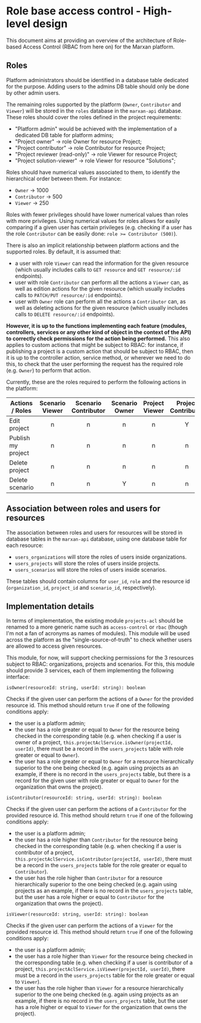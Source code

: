 # Role base access control - High-level design

This document aims at providing an overview of the architecture of Role-based Access Control (RBAC from here on) for
the Marxan platform.

## Roles

Platform administrators should be identified in a database table dedicated for the purpose. Adding users to the admins
DB table should only be done by other admin users.

The remaining roles supported by the platform (`Owner`, `Contributor` and `Viewer`) will be stored in the `roles` 
database in the `marxan-api` database. These roles should cover the roles defined in the project requirements:

* "Platform admin" would be achieved with the implementation of a dedicated DB table for platform admins;
* "Project owner" -> role Owner for resource Project;
* "Project contributor" -> role Contributor for resource Project;
* "Project reviewer (read-only)" -> role Viewer for resource Project;
* "Project solution-viewer" -> role Viewer for resource "Solutions";

Roles should have numerical values associated to them, to identify the hierarchical order between them. For instance:

* `Owner` -> 1000
* `Contributor` -> 500
* `Viewer` -> 250

Roles with fewer privileges should have lower numerical values than roles with more privileges. Using numerical values
for roles allows for easily comparing if a given user has certain privileges (e.g. checking if a user has the role 
`Contributor` can be easily done: `role >= Contributor (500)`).

There is also an implicit relationship between platform actions and the supported roles. By default, it is assumed that:
  * a user with role `Viewer` can read the information for the given resource (which usually includes calls to 
`GET resource` and `GET resource/:id` endpoints).
  * user with role `Contributor` can perform all the actions a `Viewer` can, as well as edition actions for the given
resource (which usually includes calls to `PATCH/PUT resource/:id` endpoints).
  * user with `Owner` role can perform all the actions a `Contributor` can, as well as deleting actions for the given
resource (which usually includes calls to `DELETE resource/:id` endpoints).

**However, it is up to the functions implementing each feature (modules, controllers, services or any other kind of 
object in the context of the API) to correctly check permissions for the action being performed.** This also applies
to custom actions that might be subject to RBAC: for instance, if publishing a project is a custom action that should be
subject to RBAC, then it is up to the controller action, service method, or wherever we need to do this, to check that 
the user performing the request has the required role (e.g. `Owner`) to perform that action.

Currently, these are the roles required to perform the following actions in the platform:

| Actions / Roles    | Scenario Viewer | Scenario Contributor | Scenario Owner | Project Viewer | Project Contributor | Project Owner | Organization Viewer | Organization Contributor | Organization Owner | Platform admin |
|--------------------|:---------------:|:--------------------:|:--------------:|:--------------:|:-------------------:|:-------------:|:-------------------:|:------------------------:|:------------------:|:--------------:|
| Edit project       | n               | n                    | n              | n              | Y                   | Y             | n                   | Y                        | Y                  | Y              |
| Publish my project | n               | n                    | n              | n              | n                   | Y             | n                   | n                        | Y                  | Y              |
| Delete project     | n               | n                    | n              | n              | n                   | Y             | n                   | n                        | Y                  | Y              |
| Delete scenario    | n               | n                    | Y              | n              | n                   | n             | n                   | n                        | Y                  | Y              |

## Association between roles and users for resources

The association between roles and users for resources will be stored in database tables in the `marxan-api` database,
using one database table for each resource:
* `users_organizations` will store the roles of users inside organizations.
* `users_projects` will store the roles of users inside projects.
* `users_scenarios` will store the roles of users inside scenarios.

These tables should contain columns for `user_id`, `role` and the resource id (`organization_id`, `project_id` and 
`scenario_id`, respectively).

## Implementation details

In terms of implementation, the existing module `projects-acl` should be renamed to a more generic name such as 
`access-control` or `rbac` (though I'm not a fan of acronyms as names of modules). This module will be used across 
the platform as the "single-source-of-truth" to check whether users are allowed to access given resources.

This module, for now, will support checking permissions for the 3 resources subject to RBAC: organizations, projects and
scenarios. For this, this module should provide 3 services, each of them implementing the following interface:


`isOwner(resourceId: string, userId: string): boolean`

Checks if the given user can perform the actions of a `Owner` for the provided resource id. This method should return 
`true` if one of the following conditions apply:

* the user is a platform admin;
* the user has a role greater or equal to `Owner` for the resource being checked in the corresponding table (e.g. when 
 checking if a user is owner of a project, `this.projectAclService.isOwner(projectId, userId)`, there must be a record 
 in the `users_projects` table with role greater or equal to `Owner`).
* the user has a role greater or equal to `Owner` for a resource hierarchically superior to the one being checked (e.g. 
 again using projects as an example, if there is no record in the `users_projects` table, but there is a record for the 
 given user with role greater or equal to `Owner` for the organization that owns the project).


`isContributor(resourceId: string, userId: string): boolean`

Checks if the given user can perform the actions of a `Contributor` for the provided resource id. This method should 
return `true` if one of the following conditions apply:

* the user is a platform admin;
* the user has a role higher than `Contributor` for the resource being checked in the corresponding table (e.g. when 
 checking if a user is contributor of a project, `this.projectAclService.isContributor(projectId, userId)`, there must 
 be a record in the `users_projects` table for the role greater or equal to `Contributor`).
* the user has the role higher than `Contributor` for a resource hierarchically superior to the one being checked (e.g. 
 again using projects as an example, if there is no record in the `users_projects` table, but the user has a role higher 
 or equal to `Contributor` for the organization that owns the project).


`isViewer(resourceId: string, userId: string): boolean`

Checks if the given user can perform the actions of a `Viewer` for the provided resource id. This method should return 
`true` if one of the following conditions apply:

* the user is a platform admin;
* the user has a role higher than `Viewer` for the resource being checked in the corresponding table (e.g. when
  checking if a user is contributor of a project, `this.projectAclService.isViewer(projectId, userId)`, there must
  be a record in the `users_projects` table for the role greater or equal to `Viewer`).
* the user has the role higher than `Viewer` for a resource hierarchically superior to the one being checked (e.g.
  again using projects as an example, if there is no record in the `users_projects` table, but the user has a role higher
  or equal to `Viewer` for the organization that owns the project).
